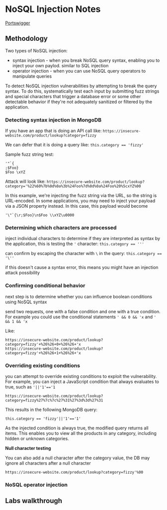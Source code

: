 # NoSQL Injection Notes

[Portswigger](https://portswigger.net/web-security/nosql-injection)

## Methodology

Two types of NoSQL injection:
- syntax injection - when you break NoSQL query syntax, enabling you to inject your own paylod. similar to SQL injection
- operator injection - when you can use NoSQL query operators to manipulate queries

To detect NoSQL injection vulnerabilities by attempting to break the query syntax. To do this, systematically test each input by submitting fuzz strings and special characters that trigger a database error or some other detectable behavior if they're not adequately sanitized or filtered by the application. 

### Detecting syntax injection in MongoDB

If you have an app that is doing an API call like: `https://insecure-website.com/product/lookup?category=fizzy`

We can defer that it is doing a query like: `this.category == 'fizzy'`

Sample fuzz string test:

```
'"`{
;$Foo}
$Foo \xYZ
```

Attack will look like: `https://insecure-website.com/product/lookup?category='%22%60%7b%0d%0a%3b%24Foo%7d%0d%0a%24Foo%20%5cxYZ%00`

In this example, we're injecting the fuzz string via the URL, so the string is URL-encoded. In some applications, you may need to inject your payload via a JSON property instead. In this case, this payload would become 

```
'\"`{\r;$Foo}\n$Foo \\xYZ\u0000
```

### Determining which characters are processed

inject individual characters to determine if they are interpreted as syntax by the application, this is testing the `'` character: `this.category == '''`

can confirm by escaping the character with `\` in the query: `this.category == '\''`

if this doesn't cause a syntax error, this means you might have an injection attack possibility

### Confirming conditional behavior

next step is to determine whether you can influence boolean conditions using NoSQL syntax

send two requests, one with a false condition and one with a true condition. For example you could use the conditional statements `' && 0 && 'x` and `' && 1 && 'x`

Like:
```
https://insecure-website.com/product/lookup?category=fizzy'+%26%26+0+%26%26+'x
https://insecure-website.com/product/lookup?category=fizzy'+%26%26+1+%26%26+'x
```

### Overriding existing conditions

you can attempt to override existing conditions to exploit the vulnerability. For example, you can inject a JavaScript condition that always evaluates to true, such as `'||'1'=='1`

```
https://insecure-website.com/product/lookup?category=fizzy%27%7c%7c%27%31%27%3d%3d%27%31
```

This results in the following MongoDB query: 

```
this.category == 'fizzy'||'1'=='1'
```

As the injected condition is always true, the modified query returns all items. This enables you to view all the products in any category, including hidden or unknown categories. 

**Null character testing**

You can also add a null character after the category value, the DB may ignore all characters after a null character

```
https://insecure-website.com/product/lookup?category=fizzy'%00
```

### NoSQL operator injection
















## Labs walkthrough


































